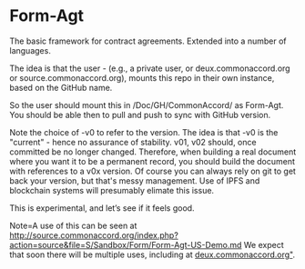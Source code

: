 # Form-Agt
The basic framework for contract agreements.  Extended into a number of languages.

The idea is that the user - (e.g., a private user, or deux.commonaccord.org or source.commonaccord.org), mounts this repo in
their own instance, based on the GitHub name.

So the user should mount this in /Doc/GH/CommonAccord/  as Form-Agt.  You should be able then to pull and push to sync with GitHub version. 

Note the choice of -v0 to refer to the version.  The idea is that -v0 is the "current" - hence no assurance of stability.  v01, v02 should, once committed be no longer changed.  Therefore, when building a real document where you want it to be a permanent record, you should build the document with references to a v0x version.  Of course you can always rely on git to get back your version, but that's messy management.  Use of IPFS and blockchain systems will presumably elimate this issue.

This is experimental, and let’s see if it feels good.

Note=A use of this can be seen at <a href="http://source.commonaccord.org/index.php?action=source&file=S/Sandbox/Form/Form-Agt-US-Demo.md">http://source.commonaccord.org/index.php?action=source&file=S/Sandbox/Form/Form-Agt-US-Demo.md</a>  We expect that soon there will be multiple uses, including at <a href="deux.commonaccord.org">deux.commonaccord.org"</a>.



